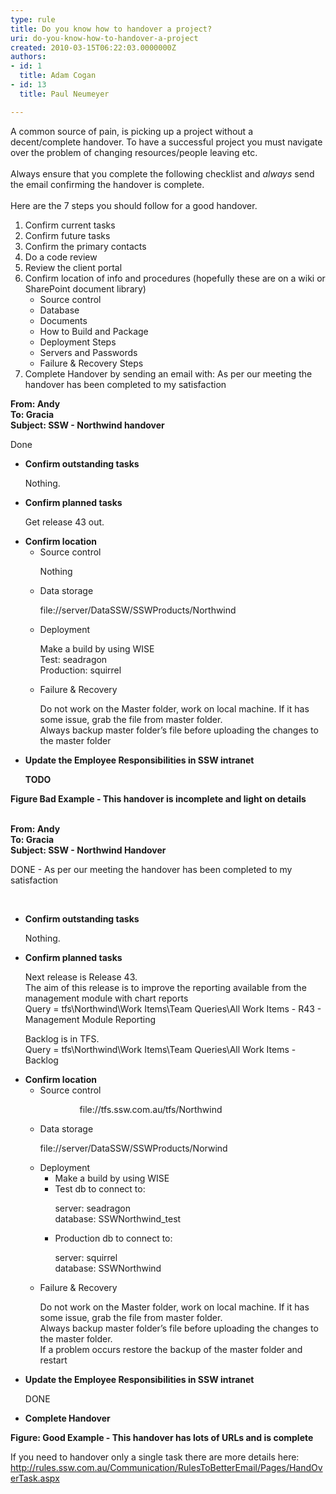 ```yaml
---
type: rule
title: Do you know how to handover a project?
uri: do-you-know-how-to-handover-a-project
created: 2010-03-15T06:22:03.0000000Z
authors:
- id: 1
  title: Adam Cogan
- id: 13
  title: Paul Neumeyer

---
```




<span class='intro'> A common source of pain, is picking up a project without a decent/complete handover. To have a successful project you must navigate over the problem of changing resources/people&#160;leaving etc.<br>
<br>
Always ensure that you&#160;complete the following checklist and <em>always </em>send the email confirming the handover is complete.&#160;<br>
<br>
Here are the 7 steps you should follow for a good handover. &#160; &#160; 
 </span>


  <ol>
    <li>Confirm current tasks </li>
    <li>Confirm future tasks </li>
    <li>Confirm the primary contacts </li>
    <li>Do a code review </li>
    <li>Review the client portal </li>
    <li>Confirm location of info and procedures (hopefully these are on a wiki or SharePoint document library)
    <ul>
        <li>Source control </li>
        <li>Database </li>
        <li>Documents </li>
        <li>How to Build and Package </li>
        <li>Deployment Steps </li>
        <li>Servers and Passwords </li>
        <li>Failure &amp; Recovery Steps </li>
    </ul>
    </li>
    <li>Complete Handover by sending an email with&#58; As per our meeting the handover has been completed to my satisfaction </li>
</ol>
<font class="ms-rteCustom-GreyBox">
<p><b>From&#58;&#160;Andy<br>
To&#58;&#160;Gracia<br>
Subject&#58;&#160;SSW - Northwind handover</b></p>
<p>Done</p>
<ul>
    <li><strong>Confirm outstanding tasks </strong>
    <p>Nothing.</p>
    </li>
    <li><strong>Confirm planned tasks </strong>
    <p>Get release 43 out.</p>
    </li>
    <li><strong>Confirm location </strong>
    <ul>
        <li>Source control
        <p>Nothing</p>
        </li>
        <li>Data storage
        <p><a shape="rect">file&#58;//server/DataSSW/SSWProducts/Northwind</a></p>
        </li>
        <li>Deployment
        <p>Make a build by using WISE<br>
        Test&#58;&#160;seadragon<br>
        Production&#58;&#160;squirrel</p>
        </li>
        <li>Failure &amp; Recovery
        <p>Do not work on the Master folder, work on local machine. If it has some issue, grab the file from master folder.<br>
        Always backup master folder’s file before uploading the changes to the master folder </p>
        </li>
    </ul>
    </li>
    <li><strong>Update the Employee Responsibilities in SSW intranet </strong>
    <p><b>TODO</b> </p>
    </li>
</ul>
</font><strong class="ms-rteCustom-FigureBad">Figure Bad Example - This handover is incomplete and light on details</strong> <br>
<br>
<font class="ms-rteCustom-GreyBox">
<p><b>From&#58;&#160;Andy<br>
To&#58; Gracia<br>
Subject&#58;&#160;SSW - Northwind Handover</b> </p>
<p>DONE -&#160;As per our meeting the handover has been completed to my satisfaction</p>
<p>&#160;</p>
<ul>
    <li><strong>Confirm outstanding tasks </strong>
    <p>Nothing.</p>
    </li>
    <li><strong>Confirm planned tasks </strong>
    <p>Next release is Release 43.<br>
    The aim of&#160;this release is to improve&#160;the reporting available from the management module with chart reports<br>
    Query&#160;= tfs\Northwind\Work Items\Team Queries\All Work Items - R43 - Management Module Reporting</p>
    <p>Backlog is in TFS.<br>
    Query = tfs\Northwind\Work Items\Team Queries\All Work Items - Backlog</p>
    </li>
    <li><strong>Confirm location </strong>
    <ul>
        <li>Source control
        <p>&#160;&#160;&#160;&#160;&#160;&#160;&#160;&#160;&#160;&#160;&#160;&#160;&#160;&#160;&#160;&#160;<a shape="rect">file&#58;//tfs.ssw.com.au/tfs/Northwind</a></p>
        </li>
        <li>Data storage
        <p><a shape="rect">file&#58;//server/DataSSW/SSWProducts/Norwind</a></p>
        </li>
        <li>Deployment
        <ul>
            <li>Make a build by using WISE </li>
            <li>Test db to connect to&#58;
            <p>server&#58; seadragon<br>
            database&#58; SSWNorthwind_test</p>
            </li>
            <li>Production db to connect to&#58;
            <p>server&#58; squirrel<br>
            database&#58; SSWNorthwind&#160;</p>
            </li>
        </ul>
        </li>
        <li>Failure &amp; Recovery
        <p>Do not work on the Master folder, work on local machine. If it has some issue, grab the file from master folder.<br>
        Always backup master folder’s file before uploading the changes to the master folder.<br>
        If a problem occurs restore the backup of the master folder and restart</p>
        </li>
    </ul>
    </li>
    <li><strong>Update the Employee Responsibilities in SSW intranet </strong>
    <p>DONE</p>
    </li>
    <li><strong>Complete Handover </strong></li>
</ul>
</font><strong class="ms-rteCustom-FigureGood">Figure&#58; Good Example - This handover has lots of URLs and is complete</strong><br>
<p>If you need to handover only a single task there are more details here&#58;<br>
<a shape="rect" href="/Communication/RulesToBetterEmail/Pages/HandOverTask.aspx">http&#58;//rules.ssw.com.au/Communication/RulesToBetterEmail/Pages/HandOverTask.aspx</a></p>



